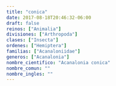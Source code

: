 ```yaml
---
title: "conica"
date: 2017-08-18T20:46:32-06:00
draft: false
reinos: ["Animalia"]
divisiones: ["Arthropoda"]
clases: ["Insecta"]
ordenes: ["Hemiptera"]
familias: ["Acanaloniidae"]
generos: ["Acanalonia"]
nombre_cientifico: "Acanalonia conica"
nombre_comun: ""
nombre_ingles: ""
---
```


